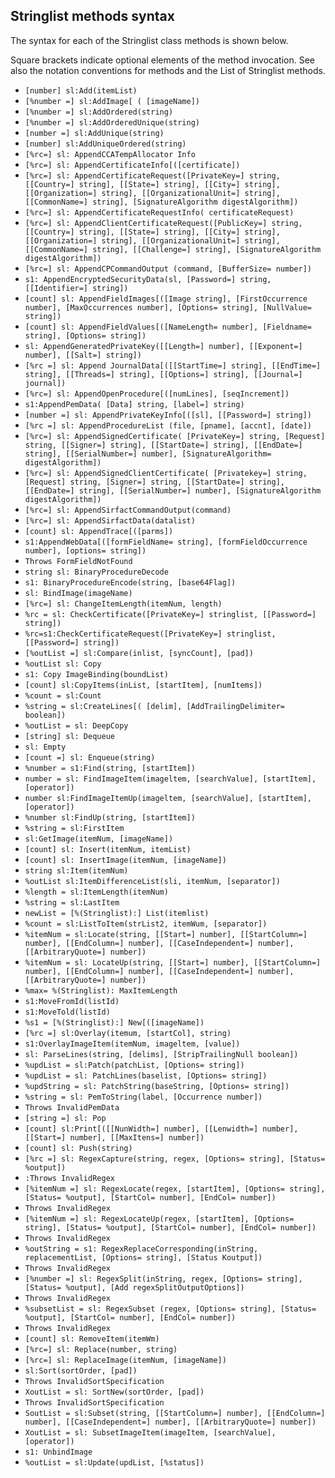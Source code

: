 ## Stringlist methods syntax

The syntax for each of the Stringlist class methods is shown below.

Square brackets indicate optional elements of the method invocation. See also the notation conventions for methods and the List of Stringlist methods.

* `[number] sl:Add(itemList)`
* `[%number =] sl:AddImage[ ( [imageName])`
* `[%number =] sl:AddOrdered(string)`
* `[%number =] sl:AddOrderedUnique(string)`
* `[number =] sl:AddUnique(string)`
* `[number] sl:AddUniqueOrdered(string)`
* `[%rc=] sl: AppendCCATempAllocator Info`
* `[%rc=] sl: AppendCertificateInfo[([certificate])`
* `[%rc=] sl: AppendCertificateRequest([PrivateKey=] string, [[Country=] string], [[State=] string], [[City=] string], [[Organization=] string], [[OrganizationalUnit=] string], [[CommonName=] string], [SignatureAlgorithm digestAlgorithm])`
* `[%rc=] sl: AppendCertificateRequestInfo( certificateRequest)`
* `[%rc=] sl: AppendClientCertificateRequest([PublicKey=] string, [[Country=] string], [[State=] string], [[City=] string], [[Organization=] string], [[OrganizationalUnit=] string], [[CommonName=] string], [[Challenge=] string], [SignatureAlgorithm digestAlgorithm])`
* `[%rc=] sl: AppendCPCommandOutput (command, [BufferSize= number])`
* `s1: AppendEncryptedSecurityData(sl, [Password=] string, [[Identifier=] string])`
* `[count] sl: AppendFieldImages[([Image string], [FirstOccurrence number], [MaxOccurrences number], [Options= string], [NullValue= string])`
* `[count] sl: AppendFieldValues[([NameLength= number], [Fieldname= string], [Options= string])`
* `sl: AppendGeneratedPrivateKey([[Length=] number], [[Exponent=] number], [[Salt=] string])`
* `[%rc =] sl: Append JournalData[([[StartTime=] string], [[EndTime=] string], [[Threads=] string], [[Options=] string], [[Journal=] journal])`
* `[%rc=] sl: AppendOpenProcedure[([numLines], [seqIncrement])`
* `s1:AppendPemData( [Data] string, [label=] string)`
* `[number =] sl: AppendPrivateKeyInfo[([sl], [[Password=] string])`
* `[%rc =] sl: AppendProcedureList (file, [pname], [accnt], [date])`
* `[%rc=] sl: AppendSignedCertificate( [PrivateKey=] string, [Request] string, [[Signer=] string], [[StartDate=] string], [[EndDate=] string], [[SerialNumber=] number], [SignatureAlgorithm= digestAlgorithm])`
* `[%rc=] sl: AppendSignedClientCertificate( [Privatekey=] string, [Request] string, [Signer=] string, [[StartDate=] string], [[EndDate=] string], [[SerialNumber=] number], [SignatureAlgorithm digestAlgorithm])`
* `[%rc=] sl: AppendSirfactCommandOutput(command)`
* `[%rc=] sl: AppendSirfactData(datalist)`
* `[count] sl: AppendTrace[([parms])`
* `s1:AppendWebData[([formFieldName= string], [formFieldOccurrence number], [options= string])`
* `Throws FormFieldNotFound`
* `string sl: BinaryProcedureDecode`
* `s1: BinaryProcedureEncode(string, [base64Flag])`
* `sl: BindImage(imageName)`
* `[%rc=] sl: ChangeItemLength(itemNum, length)`
* `%rc = sl: CheckCertificate([PrivateKey=] stringlist, [[Password=] string])`
* `%rc=s1:CheckCertificateRequest([PrivateKey=] stringlist, [[Password=] string])`
* `[%outList =] sl:Compare(inlist, [syncCount], [pad])`
* `%outList sl: Copy`
* `s1: Copy ImageBinding(boundList)`
* `[count] sl:CopyItems(inList, [startItem], [numItems])`
* `%count = sl:Count`
* `%string = sl:CreateLines[( [delim], [AddTrailingDelimiter= boolean])`
* `%outList = sl: DeepCopy`
* `[string] sl: Dequeue`
* `sl: Empty`
* `[count =] sl: Enqueue(string)`
* `%number = s1:Find(string, [startItem])`
* `number = sl: FindImageItem(imageltem, [searchValue], [startItem], [operator])`
* `number sl:FindImageItemUp(imageltem, [searchValue], [startItem], [operator])`
* `%number sl:FindUp(string, [startItem])`
* `%string = sl:FirstItem`
* `sl:GetImage(itemNum, [imageName])`
* `[count] sl: Insert(itemNum, itemList)`
* `[count] sl: InsertImage(itemNum, [imageName])`
* `string sl:Item(itemNum)`
* `%outList sl:ItemDifferenceList(sli, itemNum, [separator])`
* `%length = sl:ItemLength(itemNum)`
* `%string = sl:LastItem`
* `newList = [%(Stringlist):] List(itemlist)`
* `%count = sl:ListToItem(strList2, itemWum, [separator])`
* `%itemNum = sl:Locate(string, [[Start=] number], [[StartColumn=] number], [[EndColumn=] number], [[CaseIndependent=] number], [[ArbitraryQuote=] number])`
* `%itemNum = sl: LocateUp(string, [[Start=] number], [[StartColumn=] number], [[EndColumn=] number], [[CaseIndependent=] number], [[ArbitraryQuote=] number])`
* `%max= %(Stringlist): MaxItemLength`
* `s1:MoveFromId(listId)`
* `s1:MoveTold(listId)`
* `%s1 = [%(Stringlist):] New[([imageName])`
* `[%rc =] sl:Overlay(itemum, [startCol], string)`
* `s1:OverlayImageItem(itemNum, imageltem, [value])`
* `sl: ParseLines(string, [delims], [StripTrailingNull boolean])`
* `%updList = sl:Patch(patchList, [Options= string])`
* `%updList = sl: PatchLines(baselist, [Options= string])`
* `%updString = sl: PatchString(baseString, [Options= string])`
* `%string = sl: PemToString(label, [Occurrence number])`
* `Throws InvalidPemData`
* `[string =] sl: Pop`
* `[count] sl:Print[([[NunWidth=] number], [[Lenwidth=] number], [[Start=] number], [[MaxItens=] number])`
* `[count] sl: Push(string)`
* `[%rc =] sl: RegexCapture(string, regex, [Options= string], [Status= %output])`
* `:Throws InvalidRegex`
* `[%itemNum =] sl: RegexLocate(regex, [startItem], [Options= string], [Status= %output], [StartCol= number], [EndCol= number])`
* `Throws InvalidRegex`
* `[%itemNum =] sl: RegexLocateUp(regex, [startItem], [Options= string], [Status= %output], [StartCol= number], [EndCol= number])`
* `Throws InvalidRegex`
* `%outString = s1: RegexReplaceCorresponding(inString, replacementList, [Options= string], [Status Koutput])`
* `Throws InvalidRegex`
* `[%number =] sl: RegexSplit(inString, regex, [Options= string], [Status= %output], [Add regexSplitOutputOptions])`
* `Throws InvalidRegex`
* `%subsetList = sl: RegexSubset (regex, [Options= string], [Status= %output], [StartCol= number], [EndCol= number])`
* `Throws InvalidRegex`
* `[count] sl: RemoveItem(itemWm)`
* `[%rc=] sl: Replace(number, string)`
* `[%rc=] sl: ReplaceImage(itemNum, [imageName])`
* `sl:Sort(sortOrder, [pad])`
* `Throws InvalidSortSpecification`
* `XoutList = sl: SortNew(sortOrder, [pad])`
* `Throws InvalidSortSpecification`
* `SoutList = sl:Subset(string, [[StartColumn=] number], [[EndColumn=] number], [[CaseIndependent=] number], [[ArbitraryQuote=] number])`
* `XoutList = sl: SubsetImageItem(imageItem, [searchValue], [operator])`
* `s1: UnbindImage`
* `%outList = sl:Update(updList, [%status])`

